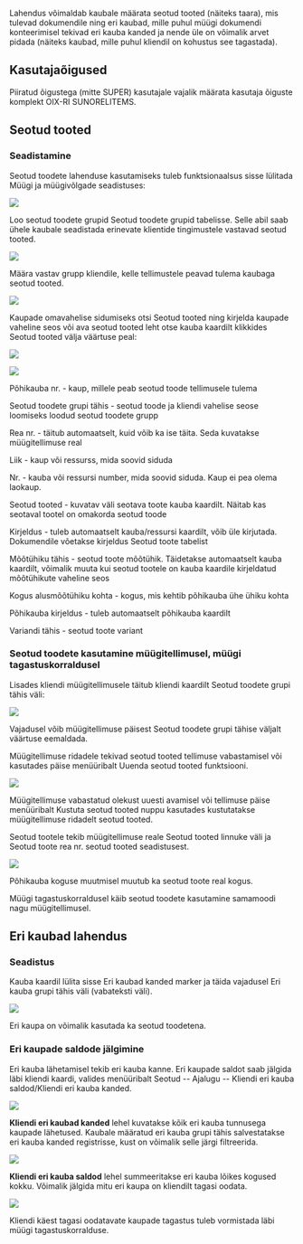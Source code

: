 Lahendus võimaldab kaubale määrata seotud tooted (näiteks taara), mis tulevad dokumendile ning eri kaubad, mille puhul müügi dokumendi konteerimisel tekivad eri kauba kanded ja nende üle on võimalik arvet pidada (näiteks kaubad, mille puhul kliendil on kohustus see tagastada).

## Kasutajaõigused

Piiratud õigustega (mitte SUPER) kasutajale vajalik määrata kasutaja õiguste komplekt OIX-RI SUNORELITEMS.

## Seotud tooted

### Seadistamine

Seotud toodete lahenduse kasutamiseks tuleb funktsionaalsus sisse lülitada Müügi ja müügivõlgade seadistuses:

![][1]

Loo seotud toodete grupid Seotud toodete grupid tabelisse. Selle abil saab ühele kaubale seadistada erinevate klientide tingimustele vastavad seotud tooted.

![][2]

Määra vastav grupp kliendile, kelle tellimustele peavad tulema kaubaga seotud tooted.

![][3]

Kaupade omavahelise sidumiseks otsi Seotud tooted ning kirjelda kaupade vaheline seos või ava seotud tooted leht otse kauba kaardilt klikkides Seotud tooted välja väärtuse peal:

![][4]

![][5]

Põhikauba nr. - kaup, millele peab seotud toode tellimusele tulema

Seotud toodete grupi tähis - seotud toode ja kliendi vahelise seose loomiseks loodud seotud toodete grupp

Rea nr. - täitub automaatselt, kuid võib ka ise täita. Seda kuvatakse müügitellimuse real

Liik - kaup või ressurss, mida soovid siduda

Nr. - kauba või ressursi number, mida soovid siduda. Kaup ei pea olema laokaup.

Seotud tooted - kuvatav väli seotava toote kauba kaardilt. Näitab kas seotaval tootel on omakorda seotud toode

Kirjeldus - tuleb automaatselt kauba/ressursi kaardilt, võib üle kirjutada. Dokumendile võetakse kirjeldus Seotud toote tabelist

Mõõtühiku tähis - seotud toote mõõtühik. Täidetakse automaatselt kauba kaardilt, võimalik muuta kui seotud tootele on kauba kaardile kirjeldatud mõõtühikute vaheline seos

Kogus alusmõõtühiku kohta - kogus, mis kehtib põhikauba ühe ühiku kohta

Põhikauba kirjeldus - tuleb automaatselt põhikauba kaardilt

Variandi tähis - seotud toote variant

### Seotud toodete kasutamine müügitellimusel, müügi tagastuskorraldusel

Lisades kliendi müügitellimusele täitub kliendi kaardilt Seotud toodete grupi tähis väli:

![][6]

Vajadusel võib müügitellimuse päisest Seotud toodete grupi tähise väljalt väärtuse eemaldada.

Müügitellimuse ridadele tekivad seotud tooted tellimuse vabastamisel või kasutades päise menüüribalt Uuenda seotud tooted funktsiooni.

![][7]

Müügitellimuse vabastatud olekust uuesti avamisel või tellimuse päise menüüribalt Kustuta seotud tooted nuppu kasutades kustutatakse müügitellimuse ridadelt seotud tooted.

Seotud tootele tekib müügitellimuse reale Seotud tooted linnuke väli ja Seotud toote rea nr. seotud tooted seadistusest.

![][8]

Põhikauba koguse muutmisel muutub ka seotud toote real kogus.

Müügi tagastuskorraldusel käib seotud toodete kasutamine samamoodi nagu müügitellimusel.

## Eri kaubad lahendus

### Seadistus

Kauba kaardil lülita sisse Eri kaubad kanded marker ja täida vajadusel Eri kauba grupi tähis väli (vabateksti väli).

![][9]

Eri kaupa on võimalik kasutada ka seotud toodetena.

### Eri kaupade saldode jälgimine

Eri kauba lähetamisel tekib eri kauba kanne. Eri kaupade saldot saab jälgida läbi kliendi kaardi, valides menüüribalt Seotud -- Ajalugu -- Kliendi eri kauba saldod/Kliendi eri kauba kanded.

![][10]

**Kliendi eri kaubad kanded** lehel kuvatakse kõik eri kauba tunnusega kaupade lähetused. Kaubale määratud eri kauba grupi tähis salvestatakse eri kauba kanded registrisse, kust on võimalik selle järgi filtreerida.

![][11]

**Kliendi eri kauba saldod** lehel summeeritakse eri kauba lõikes kogused kokku. Võimalik jälgida mitu eri kaupa on kliendilt tagasi oodata.

![][12]

Kliendi käest tagasi oodatavate kaupade tagastus tuleb vormistada läbi müügi tagastuskorralduse.

  [1]: ./media/image1ee.png
  [2]: ./media/image2ee.png
  [3]: ./media/image3ee.png
  [4]: ./media/image4ee.png
  [5]: ./media/image5ee.png
  [6]: ./media/image6ee.png
  [7]: ./media/image7ee.png
  [8]: ./media/image8ee.png
  [9]: ./media/image9ee.png
  [10]: ./media/image10ee.png
  [11]: ./media/image11ee.png
  [12]: ./media/image12ee.png
